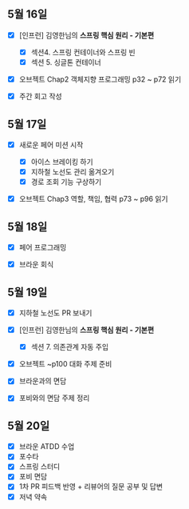 ## 5월 16일

- [x] [인프런]  김영한님의 **스프링 핵심 원리 - 기본편**
  - [x] 섹션4. 스프링 컨테이너와 스프링 빈
  - [x] 섹션 5. 싱글톤 컨테이너
- [x] 오브젝트 Chap2 객체지향 프로그래밍 p32 ~ p72 읽기
- [x] 주간 회고 작성



## 5월 17일

- [x] 새로운 페어 미션 시작
  - [x] 아이스 브레이킹 하기
  - [x] 지하철 노선도 관리 옮겨오기
  - [x] 경로 조회 기능 구상하기
- [x] 오브젝트 Chap3 역할, 책임, 협력 p73 ~ p96 읽기



## 5월 18일

- [x] 페어 프로그래밍
- [x] 브라운 회식



## 5월 19일

- [x] 지하철 노선도 PR 보내기
- [x] [인프런]  김영한님의 **스프링 핵심 원리 - 기본편**
  - [x] 섹션 7. 의존관계 자동 주입
- [x] 오브젝트 ~p100 대화 주제 준비
- [x] 브라운과의 면담
- [x] 포비와의 면담 주제 정리



## 5월 20일

- [x] 브라운 ATDD 수업
- [x] 포수타
- [x] 스프링 스터디
- [x] 포비 면담
- [x] 1차 PR 피드백 반영 + 리뷰어의 질문 공부 및 답변
- [x] 저녁 약속
